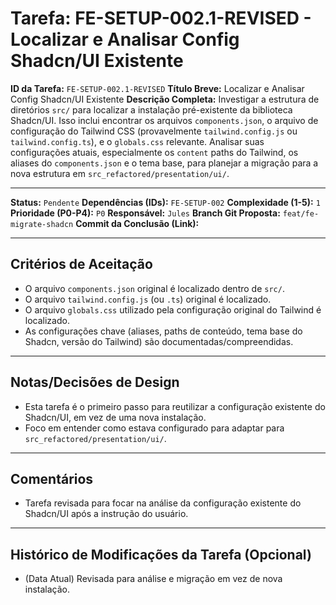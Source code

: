 # Tarefa: FE-SETUP-002.1-REVISED - Localizar e Analisar Config Shadcn/UI Existente

**ID da Tarefa:** `FE-SETUP-002.1-REVISED`
**Título Breve:** Localizar e Analisar Config Shadcn/UI Existente
**Descrição Completa:**
Investigar a estrutura de diretórios `src/` para localizar a instalação pré-existente da biblioteca Shadcn/UI. Isso inclui encontrar os arquivos `components.json`, o arquivo de configuração do Tailwind CSS (provavelmente `tailwind.config.js` ou `tailwind.config.ts`), e o `globals.css` relevante. Analisar suas configurações atuais, especialmente os `content` paths do Tailwind, os aliases do `components.json` e o tema base, para planejar a migração para a nova estrutura em `src_refactored/presentation/ui/`.

---

**Status:** `Pendente`
**Dependências (IDs):** `FE-SETUP-002`
**Complexidade (1-5):** `1`
**Prioridade (P0-P4):** `P0`
**Responsável:** `Jules`
**Branch Git Proposta:** `feat/fe-migrate-shadcn`
**Commit da Conclusão (Link):**

---

## Critérios de Aceitação
- O arquivo `components.json` original é localizado dentro de `src/`.
- O arquivo `tailwind.config.js` (ou `.ts`) original é localizado.
- O arquivo `globals.css` utilizado pela configuração original do Tailwind é localizado.
- As configurações chave (aliases, paths de conteúdo, tema base do Shadcn, versão do Tailwind) são documentadas/compreendidas.

---

## Notas/Decisões de Design
- Esta tarefa é o primeiro passo para reutilizar a configuração existente do Shadcn/UI, em vez de uma nova instalação.
- Foco em entender como estava configurado para adaptar para `src_refactored/presentation/ui/`.

---

## Comentários
- Tarefa revisada para focar na análise da configuração existente do Shadcn/UI após a instrução do usuário.

---

## Histórico de Modificações da Tarefa (Opcional)
- (Data Atual) Revisada para análise e migração em vez de nova instalação.

